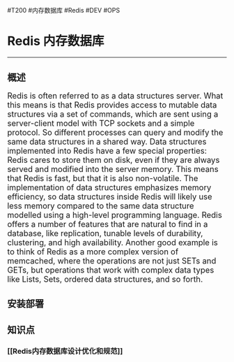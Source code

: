 #T200 #内存数据库 #Redis #DEV #OPS 
# Redis 内存数据库
---
## 概述
<font size=4>Redis is often referred to as a data structures server. 
What this means is that Redis provides access to mutable data structures via a set of commands, which are sent using a server-client model with TCP sockets and a simple protocol. So different processes can query and modify the same data structures in a shared way.
Data structures implemented into Redis have a few special properties:
Redis cares to store them on disk, even if they are always served and modified into the server memory. This means that Redis is fast, but that it is also non-volatile.
The implementation of data structures emphasizes memory efficiency, so data structures inside Redis will likely use less memory compared to the same data structure modelled using a high-level programming language.
Redis offers a number of features that are natural to find in a database, like replication, tunable levels of durability, clustering, and high availability.
Another good example is to think of Redis as a more complex version of memcached, where the operations are not just SETs and GETs, but operations that work with complex data types like Lists, Sets, ordered data structures, and so forth.</font>


## 安装部署

## 知识点
### [[Redis内存数据库设计优化和规范]]
